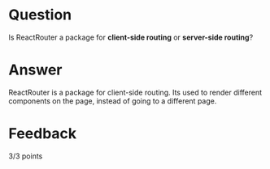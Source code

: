 # Question

Is ReactRouter a package for **client-side routing** or **server-side routing**?

# Answer

ReactRouter is a package for client-side routing. Its used to render different components on the page, instead of going to a different page.


# Feedback

3/3 points